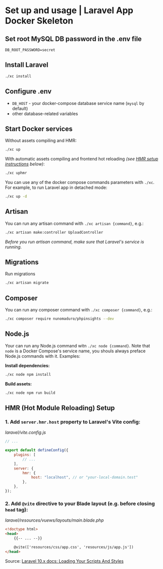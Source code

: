 # Set up and usage | Laravel App Docker Skeleton

## Set root MySQL DB password in the .env file

```
DB_ROOT_PASSWORD=secret
```

## Install Laravel

```bash
./xc install
```

## Configure .env

* `DB_HOST` - your docker-compose database service name (`mysql` by default)
* other database-related variables

## Start Docker services

Without assets compiling and HMR:

```bash
./xc up
```

With automatic assets compiling and frontend hot reloading *(see [HMR setup instructions](#section-hmr) below)*:
```bash
./xc uphmr
```

You can use any of the docker compose commands parameters with `./xc`. For example, to run Laravel app in detached mode:

```bash
./xc up -d
```

## Artisan

You can run any artisan command with `./xc artisan {command}`, e.g.:

```bash
./xc artisan make:controller UploadController
```

*Before you run artisan command, make sure that Laravel's service is running.*

## Migrations

Run migrations

```bash
./xc artisan migrate
```

## Composer

You can run any composer command with `./xc composer {command}`, e.g.:

```bash
./xc composer require nunomaduro/phpinsights --dev
```

## Node.js

Your can run any Node.js command witn `./xc node {command}`. Note that `node` is a Docker Compose's service name, you shouls always preface Node.js commands with it. Examples:

**Install dependencies:**
```bash
./xc node npm install
```

**Build assets:**
```bash
./xc node npm run build
```

<a id="section-hmr"></a>

## HMR (Hot Module Reloading) Setup

### 1. Add `server.hmr.host` property to Laravel's Vite config:

*laravel/vite.config.js*
```js
// ...

export default defineConfig({
    plugins: [
        // ...
    ],
    server: {
        hmr: {
            host: "localhost", // or "your-local-domain.test"
        },
    },
});
```

### 2. Add `@vite` directive to your Blade layout (e.g. before closing `head` tag):

*laravel/resources/vuews/layouts/main.blade.php*
```html
<!doctype html>
<head>
    {{-- ... --}}

    @vite(['resources/css/app.css', 'resources/js/app.js'])
</head>
```

Source: [Laravel 10.x docs: Loading Your Scripts And Styles](https://laravel.com/docs/10.x/vite#loading-your-scripts-and-styles)
